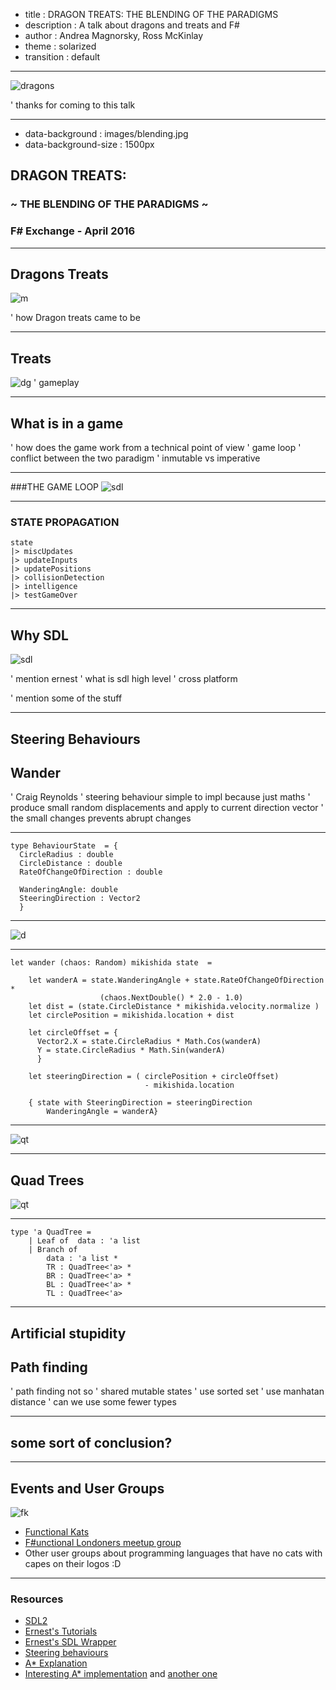 - title : DRAGON TREATS: THE BLENDING OF THE PARADIGMS 
- description : A talk about dragons and treats and F#
- author : Andrea Magnorsky, Ross McKinlay
- theme : solarized
- transition : default

***
![dragons](images/dragon.jpg)


' thanks for coming to this talk

***
- data-background : images/blending.jpg
- data-background-size : 1500px

## DRAGON TREATS: 
### ~ THE BLENDING OF THE PARADIGMS ~ 

### F# Exchange - April 2016

***
## Dragons Treats

![m](https://dragonicecreamtreats.files.wordpress.com/2014/08/dragon-master-e1407382525282.jpg)

' how Dragon treats came to be


***

## Treats
![dg](images/dragon-treats.png)
' gameplay 

***
## What is in a game


' how does the game work from a technical point of view
' game loop
' conflict between the two paradigm
' inmutable vs imperative

---

###THE GAME LOOP
![sdl](images/gloop.png)

---
### STATE PROPAGATION
	state
	|> miscUpdates 
	|> updateInputs
	|> updatePositions
	|> collisionDetection
	|> intelligence
	|> testGameOver

***

## Why SDL

![sdl](images/Sdl-logo.png)

' mention ernest
' what is sdl high level
' cross platform

' mention some of the stuff 



***
## Steering Behaviours 

## Wander

' Craig Reynolds
' steering behaviour simple to impl because just maths
' produce small random displacements and apply to current direction vector 
' the small changes prevents abrupt changes



---

	type BehaviourState  = {
	  CircleRadius : double
	  CircleDistance : double
	  RateOfChangeOfDirection : double

	  WanderingAngle: double
	  SteeringDirection : Vector2
	  }


---

![d](images/wander_displacement_add_circle_center.png)

---

	let wander (chaos: Random) mikishida state  =     

	    let wanderA = state.WanderingAngle + state.RateOfChangeOfDirection * 
	    				(chaos.NextDouble() * 2.0 - 1.0)     
	    let dist = (state.CircleDistance * mikishida.velocity.normalize )
	    let circlePosition = mikishida.location + dist
	    
	    let circleOffset = { 
	      Vector2.X = state.CircleRadius * Math.Cos(wanderA)
	      Y = state.CircleRadius * Math.Sin(wanderA) 
	      }

	    let steeringDirection = ( circlePosition + circleOffset) 
	                              - mikishida.location
	            
	    { state with SteeringDirection = steeringDirection
	        WanderingAngle = wanderA}


***

![qt](images/secretsquirrel.bmp)

***

## Quad Trees

![qt](images/quadtree.png)

---
	type 'a QuadTree = 
	    | Leaf of  data : 'a list
	    | Branch of
	        data : 'a list *
	        TR : QuadTree<'a> *
	        BR : QuadTree<'a> *
	        BL : QuadTree<'a> *
	        TL : QuadTree<'a> 

***
## Artificial stupidity

## Path finding 


' path finding not so 
' shared mutable states
' use sorted set 
' use manhatan distance
' can we use some fewer types 



***

## some sort of conclusion?

***

## Events and User Groups

![fk](images/fk.jpeg)

* [Functional Kats](http://www.meetup.com/nyc-fsharp/)
* [F#unctional Londoners meetup group](http://www.meetup.com/FSharpLondon/)
* Other user groups about programming languages that have no cats with capes on their logos :D

***

### Resources

* [SDL2](https://www.libsdl.org/)
* [Ernest's Tutorials](https://www.youtube.com/playlist?list=PLsmt5lp-6Xodxsh4tu-l0xD3KdYonIwz2)
* [Ernest's SDL Wrapper](https://github.com/hakelimopu/tjofgd-project2/tree/master/Project2/SDL2FS)
* [Steering behaviours](http://gamedevelopment.tutsplus.com/tutorials/understanding-steering-behaviors-wander--gamedev-1624)
* [A* Explanation](http://www.redblobgames.com/pathfinding/a-star/introduction.html)
* [Interesting A* implementation](https://github.com/juhgiyo/EpPathFinding.cs) and [another one](https://github.com/jdoig/A-Star-Pathfinding-in-F-Sharp)


<script>
  (function(i,s,o,g,r,a,m){i['GoogleAnalyticsObject']=r;i[r]=i[r]||function(){
  (i[r].q=i[r].q||[]).push(arguments)},i[r].l=1*new Date();a=s.createElement(o),
  m=s.getElementsByTagName(o)[0];a.async=1;a.src=g;m.parentNode.insertBefore(a,m)
  })(window,document,'script','//www.google-analytics.com/analytics.js','ga');

  ga('create', 'UA-46761189-1', 'auto');
  ga('send', 'pageview');

</script>
